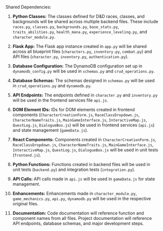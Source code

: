 Shared Dependencies:

1. **Python Classes:** The classes defined for D&D races, classes, and backgrounds will be shared across multiple backend files. These include `races.py`, `classes.py`, `backgrounds.py`, `base_stats.py`, `traits_abilities.py`, `health_mana.py`, `experience_leveling.py`, and `character_module.py`.

2. **Flask App:** The Flask app instance created in `app.py` will be shared across all blueprint files (`characters.py`, `inventory.py`, `combat.py`) and API files (`character.py`, `inventory.py`, `authentication.py`).

3. **Database Configuration:** The DynamoDB configuration set up in `dynamodb_config.py` will be used in `schemas.py` and `crud_operations.py`.

4. **Database Schemas:** The schemas designed in `schemas.py` will be used in `crud_operations.py` and `dynamodb.py`.

5. **API Endpoints:** The endpoints defined in `character.py` and `inventory.py` will be used in the frontend services file `api.js`.

6. **DOM Element IDs:** IDs for DOM elements created in frontend components (`CharacterCreationForm.js`, `RaceClassDropdown.js`, `CharacterNameTraits.js`, `MainGameInterface.js`, `InteractiveMap.js`, `QuestLog.js`, `DialogueBox.js`) will be used in frontend services (`api.js`) and state management (`gameData.js`).

7. **React Components:** Components created in `CharacterCreationForm.js`, `RaceClassDropdown.js`, `CharacterNameTraits.js`, `MainGameInterface.js`, `InteractiveMap.js`, `QuestLog.js`, `DialogueBox.js` will be used in unit tests (`frontend.js`).

8. **Python Functions:** Functions created in backend files will be used in unit tests (`backend.py`) and integration tests (`integration.py`).

9. **API Calls:** API calls made in `api.js` will be used in `gameData.js` for state management.

10. **Enhancements:** Enhancements made in `character_module.py`, `game_mechanics.py`, `api.py`, `dynamodb.py` will be used in the respective original files.

11. **Documentation:** Code documentation will reference function and component names from all files. Project documentation will reference API endpoints, database schemas, and major development steps.